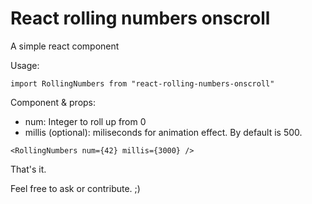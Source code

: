 # React rolling numbers onscroll

A simple react component

Usage:

`import RollingNumbers from "react-rolling-numbers-onscroll"`

Component & props:

- num: Integer to roll up from 0
- millis (optional): miliseconds for animation effect. By default is 500.

`<RollingNumbers num={42} millis={3000} />`

That's it.

Feel free to ask or contribute. ;)
